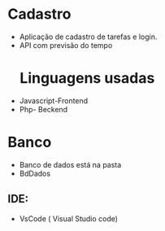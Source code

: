 # Cadastro


- Aplicação de cadastro de tarefas e login.
- API com previsão do tempo
  # Linguagens usadas
 - Javascript-Frontend
 - Php- Beckend
# Banco
 - Banco de dados está na pasta
 - BdDados
   
## IDE:  

- VsCode ( Visual Studio code)
